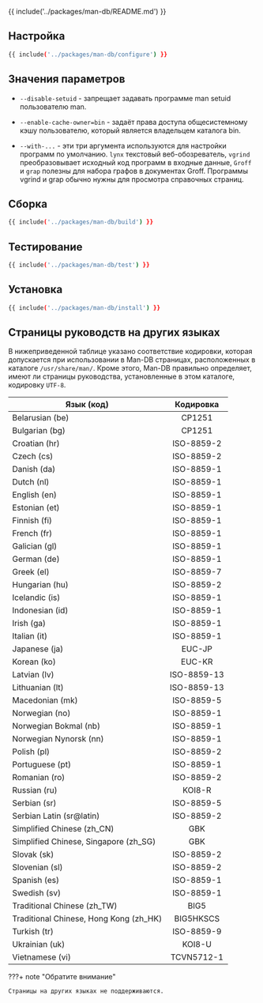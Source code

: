 {{ include('../packages/man-db/README.md') }}

## Настройка

```bash 
{{ include('../packages/man-db/configure') }}
```

## Значения параметров

- `--disable-setuid` - запрещает задавать программе man setuid пользователю man.

- `--enable-cache-owner=bin` - задаёт права доступа общесистемному кэшу пользователю, который является владельцем каталога bin.

- `--with-...` - эти три аргумента используются для настройки программ по умолчанию. `lynx` текстовый веб-обозреватель, `vgrind` преобразовывает исходный код программ в входные данные, `Groff` и `grap` полезны для набора графов в документах Groff. Программы vgrind и grap обычно нужны для просмотра справочных страниц.

## Сборка

```bash 
{{ include('../packages/man-db/build') }}
```

## Тестирование

```bash 
{{ include('../packages/man-db/test') }}
```

## Установка

```bash 
{{ include('../packages/man-db/install') }}
```

## Страницы руководств на других языках

В нижеприведенной таблице указано соответствие кодировки, которая допускается при использовании в Man-DB страницах, расположенных в каталоге `/usr/share/man/`.
Кроме этого, Man-DB правильно определяет, имеют ли страницы руководства, установленные в этом каталоге, кодировку `UTF-8`.

| Язык (код)                             |  Кодировка  |
| -------------------------------------- | :---------: |
| Belarusian (be)                        |   CP1251    |
| Bulgarian (bg)                         |   CP1251    |
| Croatian (hr)                          | ISO-8859-2  |
| Czech (cs)                             | ISO-8859-2  |
| Danish (da)                            | ISO-8859-1  |
| Dutch (nl)                             | ISO-8859-1  |
| English (en)                           | ISO-8859-1  |
| Estonian (et)                          | ISO-8859-1  |
| Finnish (fi)                           | ISO-8859-1  |
| French (fr)                            | ISO-8859-1  |
| Galician (gl)                          | ISO-8859-1  |
| German (de)                            | ISO-8859-1  |
| Greek (el)                             | ISO-8859-7  |
| Hungarian (hu)                         | ISO-8859-2  |
| Icelandic (is)                         | ISO-8859-1  |
| Indonesian (id)                        | ISO-8859-1  |
| Irish (ga)                             | ISO-8859-1  |
| Italian (it)                           | ISO-8859-1  |
| Japanese (ja)                          |   EUC-JP    |
| Korean (ko)                            |   EUC-KR    |
| Latvian (lv)                           | ISO-8859-13 |
| Lithuanian (lt)                        | ISO-8859-13 |
| Macedonian (mk)                        | ISO-8859-5  |
| Norwegian (no)                         | ISO-8859-1  |
| Norwegian Bokmal (nb)                  | ISO-8859-1  |
| Norwegian Nynorsk (nn)                 | ISO-8859-1  |
| Polish (pl)                            | ISO-8859-2  |
| Portuguese (pt)                        | ISO-8859-1  |
| Romanian (ro)                          | ISO-8859-2  |
| Russian (ru)                           |   KOI8-R    |
| Serbian (sr)                           | ISO-8859-5  |
| Serbian Latin (sr@latin)               | ISO-8859-2  |
| Simplified Chinese (zh_CN)             |     GBK     |
| Simplified Chinese, Singapore (zh_SG)  |     GBK     |
| Slovak (sk)                            | ISO-8859-2  |
| Slovenian (sl)                         | ISO-8859-2  |
| Spanish (es)                           | ISO-8859-1  |
| Swedish (sv)                           | ISO-8859-1  |
| Traditional Chinese (zh_TW)            |    BIG5     |
| Traditional Chinese, Hong Kong (zh_HK) |  BIG5HKSCS  |
| Turkish (tr)                           | ISO-8859-9  |
| Ukrainian (uk)                         |   KOI8-U    |
| Vietnamese (vi)                        | TCVN5712-1  |

???+ note "Обратите внимание"

    Страницы на других языках не поддерживаются.


